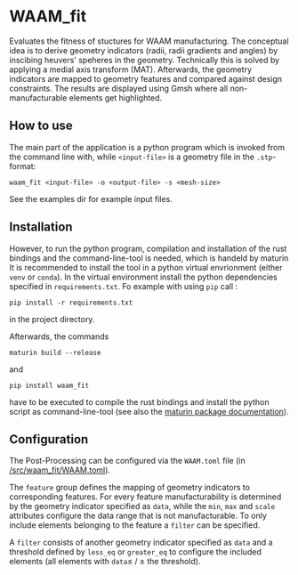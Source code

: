 # WAAM_fit
Evaluates the fitness of stuctures for WAAM manufacturing.
The conceptual idea is to derive geometry indicators (radii, radii gradients and angles) by inscibing heuvers' speheres in the geometry.
Technically this is solved by applying a medial axis transform (MAT). Afterwards, the geometry indicators are mapped to geometry features and compared against design constraints.
The results are displayed using Gmsh where all non-manufacturable elements get highlighted.

## How to use
The main part of the application is a python program which is invoked from the command line with, while `<input-file>` is a geometry file in the `.stp`-format:
```
waam_fit <input-file> -o <output-file> -s <mesh-size>
```
See the examples dir for example input files.

## Installation
However, to run the python program, compilation and installation of the rust bindings and the command-line-tool is needed, which is handeld by maturin
It is recommended to install the tool in a python virtual envrionment (either `venv` or `conda`). 
In the virtual environment install the python dependencies specified in `requirements.txt`. Fo example with using `pip` call :
```
pip install -r requirements.txt
```
in the project directory.

Afterwards, the commands
```
maturin build --release
```
and
```
pip install waam_fit
``` 
have to be executed to compile the rust bindings and install the python script as command-line-tool (see also the [maturin package documentation](https://www.maturin.rs)).

## Configuration
The Post-Processing can be configured via the `WAAM.toml` file (in [/src/waam_fit/WAAM.toml](/src/waam_fit/WAAM.toml)). 

The `feature` group defines the mapping of geometry indicators to corresponding features. For every feature manufacturability is determined by the geometry indicator specified as `data`, 
while the `min`, `max` and `scale` attributes configure the data range that is not manufacturable. To only include elements belonging to the feature a `filter` can be specified.

A `filter` consists of another geometry indicator specified as `data` and a threshold defined by `less_eq` or `greater_eq` to configure the included elements (all elements with `data`$\leq$ / $\geq$ the threshold).
